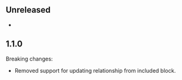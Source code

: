 ## Unreleased

-

## 1.1.0

Breaking changes:

- Removed support for updating relationship from included block.

<!-- ### [version (YYYY-MM-DD)](diff_link) -->
<!-- Breaking changes:-->
<!-- Features:-->
<!-- Fixes:-->
<!-- Misc:-->
